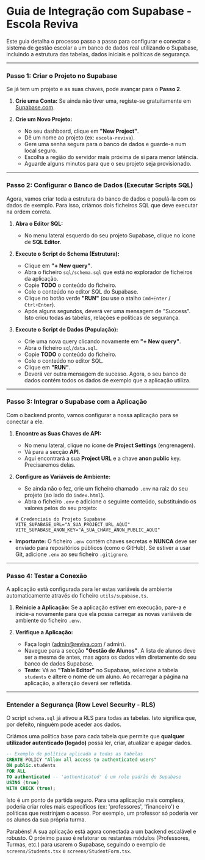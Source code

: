 # Guia de Integração com Supabase - Escola Reviva

Este guia detalha o processo passo a passo para configurar e conectar o sistema de gestão escolar a um banco de dados real utilizando o Supabase, incluindo a estrutura das tabelas, dados iniciais e políticas de segurança.

---

### **Passo 1: Criar o Projeto no Supabase**

Se já tem um projeto e as suas chaves, pode avançar para o **Passo 2**.

1.  **Crie uma Conta:** Se ainda não tiver uma, registe-se gratuitamente em [Supabase.com](https://supabase.com).

2.  **Crie um Novo Projeto:**
    *   No seu dashboard, clique em **"New Project"**.
    *   Dê um nome ao projeto (ex: `escola-reviva`).
    *   Gere uma senha segura para o banco de dados e guarde-a num local seguro.
    *   Escolha a região do servidor mais próxima de si para menor latência.
    *   Aguarde alguns minutos para que o seu projeto seja provisionado.

---

### **Passo 2: Configurar o Banco de Dados (Executar Scripts SQL)**

Agora, vamos criar toda a estrutura do banco de dados e populá-la com os dados de exemplo. Para isso, criámos dois ficheiros SQL que deve executar na ordem correta.

1.  **Abra o Editor SQL:**
    *   No menu lateral esquerdo do seu projeto Supabase, clique no ícone de **SQL Editor**.

2.  **Execute o Script do Schema (Estrutura):**
    *   Clique em **"+ New query"**.
    *   Abra o ficheiro `sql/schema.sql` que está no explorador de ficheiros da aplicação.
    *   Copie **TODO** o conteúdo do ficheiro.
    *   Cole o conteúdo no editor SQL do Supabase.
    *   Clique no botão verde **"RUN"** (ou use o atalho `Cmd+Enter` / `Ctrl+Enter`).
    *   Após alguns segundos, deverá ver uma mensagem de "Success". Isto criou todas as tabelas, relações e políticas de segurança.

3.  **Execute o Script de Dados (População):**
    *   Crie uma nova query clicando novamente em **"+ New query"**.
    *   Abra o ficheiro `sql/data.sql`.
    *   Copie **TODO** o conteúdo do ficheiro.
    *   Cole o conteúdo no editor SQL.
    *   Clique em **"RUN"**.
    *   Deverá ver outra mensagem de sucesso. Agora, o seu banco de dados contém todos os dados de exemplo que a aplicação utiliza.

---

### **Passo 3: Integrar o Supabase com a Aplicação**

Com o backend pronto, vamos configurar a nossa aplicação para se conectar a ele.

1.  **Encontre as Suas Chaves de API:**
    *   No menu lateral, clique no ícone de **Project Settings** (engrenagem).
    *   Vá para a secção **API**.
    *   Aqui encontrará a sua **Project URL** e a chave **anon public** key. Precisaremos delas.

2.  **Configure as Variáveis de Ambiente:**
    *   Se ainda não o fez, crie um ficheiro chamado `.env` na raiz do seu projeto (ao lado do `index.html`).
    *   Abra o ficheiro `.env` e adicione o seguinte conteúdo, substituindo os valores pelos do seu projeto:

    ```env
    # Credenciais do Projeto Supabase
    VITE_SUPABASE_URL="A_SUA_PROJECT_URL_AQUI"
    VITE_SUPABASE_ANON_KEY="A_SUA_CHAVE_ANON_PUBLIC_AQUI"
    ```
   * **Importante:** O ficheiro `.env` contém chaves secretas e **NUNCA** deve ser enviado para repositórios públicos (como o GitHub). Se estiver a usar Git, adicione `.env` ao seu ficheiro `.gitignore`.

---

### **Passo 4: Testar a Conexão**

A aplicação está configurada para ler estas variáveis de ambiente automaticamente através do ficheiro `utils/supabase.ts`.

1.  **Reinicie a Aplicação:** Se a aplicação estiver em execução, pare-a e inicie-a novamente para que ela possa carregar as novas variáveis de ambiente do ficheiro `.env`.

2.  **Verifique a Aplicação:**
    *   Faça login (admin@reviva.com / admin).
    *   Navegue para a secção **"Gestão de Alunos"**. A lista de alunos deve ser a mesma de antes, mas agora os dados vêm diretamente do seu banco de dados Supabase.
    *   **Teste:** Vá ao **"Table Editor"** no Supabase, selecione a tabela `students` e altere o nome de um aluno. Ao recarregar a página na aplicação, a alteração deverá ser refletida.

---

### **Entender a Segurança (Row Level Security - RLS)**

O script `schema.sql` já ativou a RLS para todas as tabelas. Isto significa que, por defeito, ninguém pode aceder aos dados.

Criámos uma política base para cada tabela que permite que **qualquer utilizador autenticado (logado)** possa ler, criar, atualizar e apagar dados.

```sql
-- Exemplo de política aplicada a todas as tabelas
CREATE POLICY "Allow all access to authenticated users"
ON public.students
FOR ALL
TO authenticated -- 'authenticated' é um role padrão do Supabase
USING (true)
WITH CHECK (true);
```

Isto é um ponto de partida seguro. Para uma aplicação mais complexa, poderia criar roles mais específicos (ex: 'professores', 'financeiro') e políticas que restrinjam o acesso. Por exemplo, um professor só poderia ver os alunos da sua própria turma.

Parabéns! A sua aplicação está agora conectada a um backend escalável e robusto. O próximo passo é refatorar os restantes módulos (Professores, Turmas, etc.) para usarem o Supabase, seguindo o exemplo de `screens/Students.tsx` e `screens/StudentForm.tsx`.
